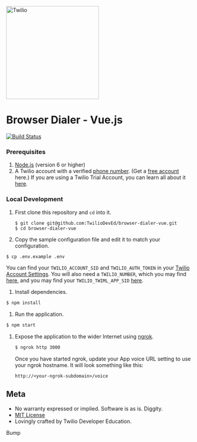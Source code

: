 <a href="https://www.twilio.com">
  <img src="https://static0.twilio.com/marketing/bundles/marketing/img/logos/wordmark-red.svg" alt="Twilio" width="250" />
</a>

# Browser Dialer - Vue.js
[![Build Status](https://travis-ci.org/TwilioDevEd/browser-dialer-vue.svg?branch=master)](https://travis-ci.org/TwilioDevEd/browser-dialer-vue)

### Prerequisites

1. [Node.js](http://nodejs.org/) (version 6 or higher)
1. A Twilio account with a verified [phone number](https://www.twilio.com/console/phone-numbers/incoming). (Get a
   [free account](https://www.twilio.com/try-twilio?utm_campaign=tutorials&utm_medium=readme)
   here.) If you are using a Twilio Trial Account, you can learn all about it
   [here](https://www.twilio.com/help/faq/twilio-basics/how-does-twilios-free-trial-work).


### Local Development

1. First clone this repository and `cd` into it.

   ```
   $ git clone git@github.com:TwilioDevEd/browser-dialer-vue.git
   $ cd browser-dialer-vue
   ```

1. Copy the sample configuration file and edit it to match your configuration.

  ```bash
  $ cp .env.example .env
  ```

 You can find your `TWILIO_ACCOUNT_SID` and `TWILIO_AUTH_TOKEN` in your
 [Twilio Account Settings](https://www.twilio.com/user/account/settings).
 You will also need a `TWILIO_NUMBER`, which you may find [here](https://www.twilio.com/user/account/phone-numbers/incoming), and you may find your `TWILIO_TWIML_APP_SID` [here](https://www.twilio.com/console/voice/dev-tools/twiml-apps).

1. Install dependencies.

  ```bash
  $ npm install
  ```

1. Run the application.

  ```bash
  $ npm start
  ```

1. Expose the application to the wider Internet using [ngrok](https://ngrok.com/).

   ```bash
   $ ngrok http 3000
   ```

   Once you have started ngrok, update your App voice URL
   setting to use your ngrok hostname. It will look something like
   this:

   ```
   http://<your-ngrok-subdomain>/voice
   ```

## Meta

* No warranty expressed or implied. Software is as is. Diggity.
* [MIT License](http://www.opensource.org/licenses/mit-license.html)
* Lovingly crafted by Twilio Developer Education.


Bump
